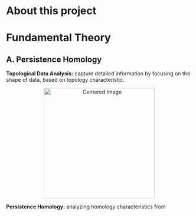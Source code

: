 # About this project


# Fundamental Theory

## A. Persistence Homology

**Topological Data Analysis:** capture detailed information by focusing on the shape of data, based on topology characteristic.

<p align="center">
  <img src="image.png" alt="Centered Image" width="300"/>
</p>


**Persistence Homology:** analyzing homology characteristics from 